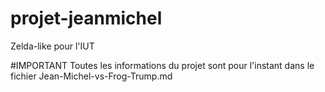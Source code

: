 # projet-jeanmichel
Zelda-like pour l'IUT

#IMPORTANT
Toutes les informations du projet sont pour l'instant dans le fichier Jean-Michel-vs-Frog-Trump.md
